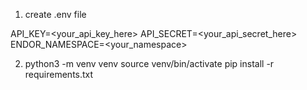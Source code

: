1. create .env file

API_KEY=<your_api_key_here>
API_SECRET=<your_api_secret_here>
ENDOR_NAMESPACE=<your_namespace>

2. python3 -m venv venv
   source venv/bin/activate
   pip install -r requirements.txt


